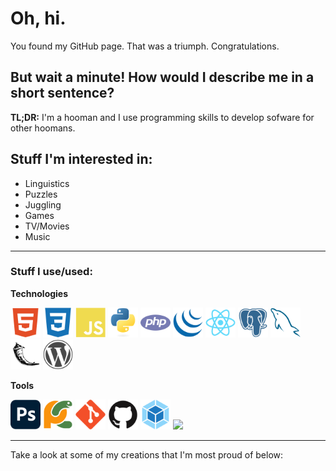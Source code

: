 # Oh, hi.

You found my GitHub page. That was a triumph. Congratulations.

## But wait a minute! How would I describe me in a short sentence?

**TL;DR:** I'm a hooman and I use programming skills to develop sofware for other hoomans.

## Stuff I'm interested in:

- Linguistics
- Puzzles
- Juggling
- Games
- TV/Movies
- Music

------------

### Stuff I use/used:

**Technologies**

<img src="https://raw.githubusercontent.com/devicons/devicon/c7d326b6009e60442abc35fa45706d6f30ee4c8e/icons/html5/html5-plain.svg" width=48/> <img src="https://raw.githubusercontent.com/devicons/devicon/c7d326b6009e60442abc35fa45706d6f30ee4c8e/icons/css3/css3-plain.svg" width=48/> <img src="https://raw.githubusercontent.com/devicons/devicon/c7d326b6009e60442abc35fa45706d6f30ee4c8e/icons/javascript/javascript-plain.svg" width=48/> <img src="https://raw.githubusercontent.com/devicons/devicon/c7d326b6009e60442abc35fa45706d6f30ee4c8e/icons/python/python-original.svg" width=48/> <img src="https://raw.githubusercontent.com/devicons/devicon/c7d326b6009e60442abc35fa45706d6f30ee4c8e/icons/php/php-plain.svg" width=48/> <img src="https://raw.githubusercontent.com/devicons/devicon/c7d326b6009e60442abc35fa45706d6f30ee4c8e/icons/jquery/jquery-plain.svg" width=48/> <img src="https://raw.githubusercontent.com/devicons/devicon/c7d326b6009e60442abc35fa45706d6f30ee4c8e/icons/react/react-original.svg" width=48/> <img src="https://raw.githubusercontent.com/devicons/devicon/c7d326b6009e60442abc35fa45706d6f30ee4c8e/icons/postgresql/postgresql-plain.svg" width=48/> <img src="https://raw.githubusercontent.com/devicons/devicon/c7d326b6009e60442abc35fa45706d6f30ee4c8e/icons/mysql/mysql-plain.svg" width=48/> <img src="https://raw.githubusercontent.com/devicons/devicon/c7d326b6009e60442abc35fa45706d6f30ee4c8e/icons/flask/flask-original.svg" width=48/> <img src="https://raw.githubusercontent.com/devicons/devicon/c7d326b6009e60442abc35fa45706d6f30ee4c8e/icons/wordpress/wordpress-plain.svg" width=48/>

**Tools**

<img src="https://raw.githubusercontent.com/devicons/devicon/c7d326b6009e60442abc35fa45706d6f30ee4c8e/icons/photoshop/photoshop-plain.svg" width=48/> <img src="https://raw.githubusercontent.com/devicons/devicon/c7d326b6009e60442abc35fa45706d6f30ee4c8e/icons/pycharm/pycharm-original.svg" width=48/> <img src="https://raw.githubusercontent.com/devicons/devicon/c7d326b6009e60442abc35fa45706d6f30ee4c8e/icons/git/git-original.svg" width=48/> <img src="https://raw.githubusercontent.com/devicons/devicon/c7d326b6009e60442abc35fa45706d6f30ee4c8e/icons/github/github-original.svg" width=48/> <img src="https://raw.githubusercontent.com/devicons/devicon/c7d326b6009e60442abc35fa45706d6f30ee4c8e/icons/webpack/webpack-original.svg" width=48/> <img src="https://upload.wikimedia.org/wikipedia/commons/thumb/9/9a/Visual_Studio_Code_1.35_icon.svg/512px-Visual_Studio_Code_1.35_icon.svg.png" width=48/>

------------

Take a look at some of my creations that I'm most proud of below:
